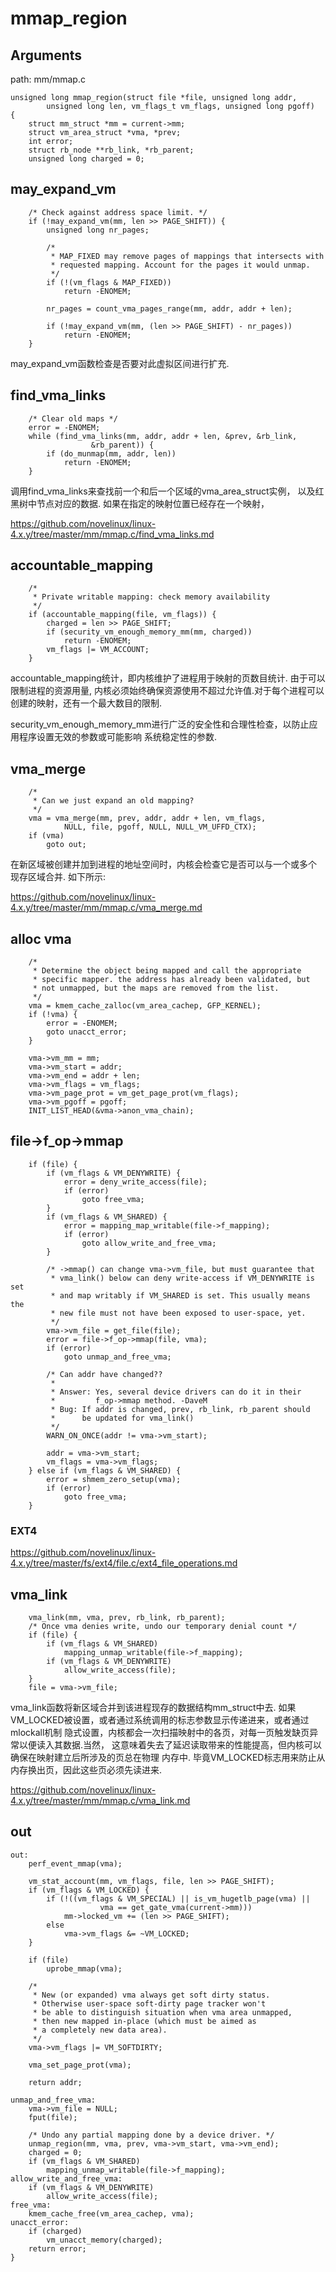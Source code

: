 mmap_region
========================================

Arguments
----------------------------------------

path: mm/mmap.c
```
unsigned long mmap_region(struct file *file, unsigned long addr,
        unsigned long len, vm_flags_t vm_flags, unsigned long pgoff)
{
    struct mm_struct *mm = current->mm;
    struct vm_area_struct *vma, *prev;
    int error;
    struct rb_node **rb_link, *rb_parent;
    unsigned long charged = 0;
```

may_expand_vm
----------------------------------------

```
    /* Check against address space limit. */
    if (!may_expand_vm(mm, len >> PAGE_SHIFT)) {
        unsigned long nr_pages;

        /*
         * MAP_FIXED may remove pages of mappings that intersects with
         * requested mapping. Account for the pages it would unmap.
         */
        if (!(vm_flags & MAP_FIXED))
            return -ENOMEM;

        nr_pages = count_vma_pages_range(mm, addr, addr + len);

        if (!may_expand_vm(mm, (len >> PAGE_SHIFT) - nr_pages))
            return -ENOMEM;
    }
```

may_expand_vm函数检查是否要对此虚拟区间进行扩充.

find_vma_links
----------------------------------------

```
    /* Clear old maps */
    error = -ENOMEM;
    while (find_vma_links(mm, addr, addr + len, &prev, &rb_link,
                  &rb_parent)) {
        if (do_munmap(mm, addr, len))
            return -ENOMEM;
    }
```

调用find_vma_links来查找前一个和后一个区域的vma_area_struct实例，
以及红黑树中节点对应的数据. 如果在指定的映射位置已经存在一个映射，

https://github.com/novelinux/linux-4.x.y/tree/master/mm/mmap.c/find_vma_links.md

accountable_mapping
----------------------------------------

```
    /*
     * Private writable mapping: check memory availability
     */
    if (accountable_mapping(file, vm_flags)) {
        charged = len >> PAGE_SHIFT;
        if (security_vm_enough_memory_mm(mm, charged))
            return -ENOMEM;
        vm_flags |= VM_ACCOUNT;
    }
```

accountable_mapping统计，即内核维护了进程用于映射的页数目统计. 由于可以限制进程的资源用量,
内核必须始终确保资源使用不超过允许值.对于每个进程可以创建的映射，还有一个最大数目的限制.

security_vm_enough_memory_mm进行广泛的安全性和合理性检查，以防止应用程序设置无效的参数或可能影响
系统稳定性的参数.

vma_merge
----------------------------------------

```
    /*
     * Can we just expand an old mapping?
     */
    vma = vma_merge(mm, prev, addr, addr + len, vm_flags,
            NULL, file, pgoff, NULL, NULL_VM_UFFD_CTX);
    if (vma)
        goto out;
```

在新区域被创建并加到进程的地址空间时，内核会检查它是否可以与一个或多个
现存区域合并. 如下所示:

https://github.com/novelinux/linux-4.x.y/tree/master/mm/mmap.c/vma_merge.md

alloc vma
----------------------------------------

```
    /*
     * Determine the object being mapped and call the appropriate
     * specific mapper. the address has already been validated, but
     * not unmapped, but the maps are removed from the list.
     */
    vma = kmem_cache_zalloc(vm_area_cachep, GFP_KERNEL);
    if (!vma) {
        error = -ENOMEM;
        goto unacct_error;
    }

    vma->vm_mm = mm;
    vma->vm_start = addr;
    vma->vm_end = addr + len;
    vma->vm_flags = vm_flags;
    vma->vm_page_prot = vm_get_page_prot(vm_flags);
    vma->vm_pgoff = pgoff;
    INIT_LIST_HEAD(&vma->anon_vma_chain);
```

file->f_op->mmap
----------------------------------------

```
    if (file) {
        if (vm_flags & VM_DENYWRITE) {
            error = deny_write_access(file);
            if (error)
                goto free_vma;
        }
        if (vm_flags & VM_SHARED) {
            error = mapping_map_writable(file->f_mapping);
            if (error)
                goto allow_write_and_free_vma;
        }

        /* ->mmap() can change vma->vm_file, but must guarantee that
         * vma_link() below can deny write-access if VM_DENYWRITE is set
         * and map writably if VM_SHARED is set. This usually means the
         * new file must not have been exposed to user-space, yet.
         */
        vma->vm_file = get_file(file);
        error = file->f_op->mmap(file, vma);
        if (error)
            goto unmap_and_free_vma;

        /* Can addr have changed??
         *
         * Answer: Yes, several device drivers can do it in their
         *         f_op->mmap method. -DaveM
         * Bug: If addr is changed, prev, rb_link, rb_parent should
         *      be updated for vma_link()
         */
        WARN_ON_ONCE(addr != vma->vm_start);

        addr = vma->vm_start;
        vm_flags = vma->vm_flags;
    } else if (vm_flags & VM_SHARED) {
        error = shmem_zero_setup(vma);
        if (error)
            goto free_vma;
    }
```

### EXT4

https://github.com/novelinux/linux-4.x.y/tree/master/fs/ext4/file.c/ext4_file_operations.md

vma_link
----------------------------------------

```
    vma_link(mm, vma, prev, rb_link, rb_parent);
    /* Once vma denies write, undo our temporary denial count */
    if (file) {
        if (vm_flags & VM_SHARED)
            mapping_unmap_writable(file->f_mapping);
        if (vm_flags & VM_DENYWRITE)
            allow_write_access(file);
    }
    file = vma->vm_file;
```

vma_link函数将新区域合并到该进程现存的数据结构mm_struct中去.
如果VM_LOCKED被设置，或者通过系统调用的标志参数显示传递进来，或者通过mlockall机制
隐式设置，内核都会一次扫描映射中的各页，对每一页触发缺页异常以便读入其数据.当然，
这意味着失去了延迟读取带来的性能提高，但内核可以确保在映射建立后所涉及的页总在物理
内存中. 毕竟VM_LOCKED标志用来防止从内存换出页，因此这些页必须先读进来.

https://github.com/novelinux/linux-4.x.y/tree/master/mm/mmap.c/vma_link.md

out
----------------------------------------

```
out:
    perf_event_mmap(vma);

    vm_stat_account(mm, vm_flags, file, len >> PAGE_SHIFT);
    if (vm_flags & VM_LOCKED) {
        if (!((vm_flags & VM_SPECIAL) || is_vm_hugetlb_page(vma) ||
                    vma == get_gate_vma(current->mm)))
            mm->locked_vm += (len >> PAGE_SHIFT);
        else
            vma->vm_flags &= ~VM_LOCKED;
    }

    if (file)
        uprobe_mmap(vma);

    /*
     * New (or expanded) vma always get soft dirty status.
     * Otherwise user-space soft-dirty page tracker won't
     * be able to distinguish situation when vma area unmapped,
     * then new mapped in-place (which must be aimed as
     * a completely new data area).
     */
    vma->vm_flags |= VM_SOFTDIRTY;

    vma_set_page_prot(vma);

    return addr;

unmap_and_free_vma:
    vma->vm_file = NULL;
    fput(file);

    /* Undo any partial mapping done by a device driver. */
    unmap_region(mm, vma, prev, vma->vm_start, vma->vm_end);
    charged = 0;
    if (vm_flags & VM_SHARED)
        mapping_unmap_writable(file->f_mapping);
allow_write_and_free_vma:
    if (vm_flags & VM_DENYWRITE)
        allow_write_access(file);
free_vma:
    kmem_cache_free(vm_area_cachep, vma);
unacct_error:
    if (charged)
        vm_unacct_memory(charged);
    return error;
}
```
